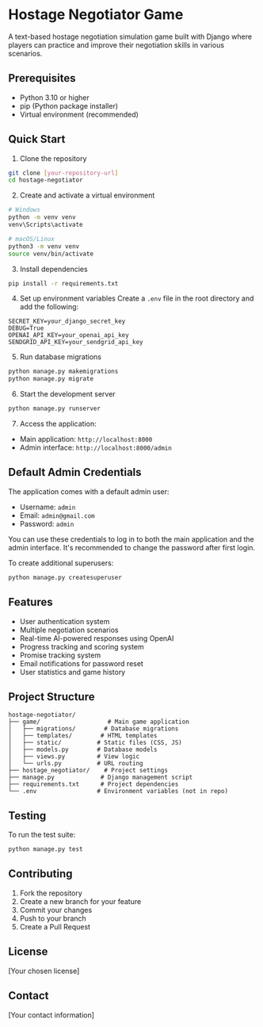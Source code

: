 # Hostage Negotiator Game

A text-based hostage negotiation simulation game built with Django where players can practice and improve their negotiation skills in various scenarios.

## Prerequisites

- Python 3.10 or higher
- pip (Python package installer)
- Virtual environment (recommended)

## Quick Start

1. Clone the repository
```bash
git clone [your-repository-url]
cd hostage-negotiator
```

2. Create and activate a virtual environment
```bash
# Windows
python -m venv venv
venv\Scripts\activate

# macOS/Linux
python3 -m venv venv
source venv/bin/activate
```

3. Install dependencies
```bash
pip install -r requirements.txt
```

4. Set up environment variables
Create a `.env` file in the root directory and add the following:
```
SECRET_KEY=your_django_secret_key
DEBUG=True
OPENAI_API_KEY=your_openai_api_key
SENDGRID_API_KEY=your_sendgrid_api_key
```

5. Run database migrations
```bash
python manage.py makemigrations
python manage.py migrate
```

6. Start the development server
```bash
python manage.py runserver
```

7. Access the application:
- Main application: `http://localhost:8000`
- Admin interface: `http://localhost:8000/admin`

## Default Admin Credentials

The application comes with a default admin user:
- Username: `admin`
- Email: `admin@gmail.com`
- Password: `admin`

You can use these credentials to log in to both the main application and the admin interface. It's recommended to change the password after first login.

To create additional superusers:
```bash
python manage.py createsuperuser
```

## Features

- User authentication system
- Multiple negotiation scenarios
- Real-time AI-powered responses using OpenAI
- Progress tracking and scoring system
- Promise tracking system
- Email notifications for password reset
- User statistics and game history

## Project Structure

```
hostage-negotiator/
├── game/                   # Main game application
│   ├── migrations/        # Database migrations
│   ├── templates/        # HTML templates
│   ├── static/          # Static files (CSS, JS)
│   ├── models.py        # Database models
│   ├── views.py         # View logic
│   └── urls.py          # URL routing
├── hostage_negotiator/    # Project settings
├── manage.py             # Django management script
├── requirements.txt      # Project dependencies
└── .env                 # Environment variables (not in repo)
```

## Testing

To run the test suite:
```bash
python manage.py test
```

## Contributing

1. Fork the repository
2. Create a new branch for your feature
3. Commit your changes
4. Push to your branch
5. Create a Pull Request

## License

[Your chosen license]

## Contact

[Your contact information]
